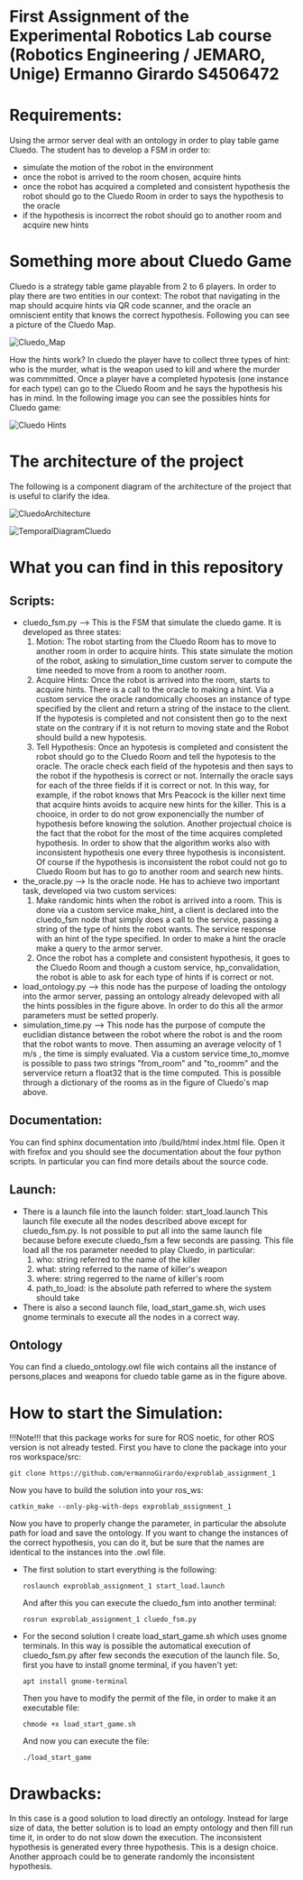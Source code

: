 # First Assignment of the Experimental Robotics Lab course (Robotics Engineering / JEMARO, Unige) Ermanno Girardo S4506472

# Requirements:
Using the armor server deal with an ontology in order to play table game Cluedo.
The student has to develop a FSM in order to:
  * simulate the motion of the robot in the environment
  * once the robot is arrived to the room chosen, acquire hints
  * once the robot has acquired a completed and consistent hypothesis the robot should go to the Cluedo Room in order to says the hypothesis to the oracle
  * if the hypothesis is incorrect the robot should go to another room and acquire new hints

# Something more about Cluedo Game
Cluedo is a strategy table game playable from 2 to 6 players.
In order to play there are two entities in our context: The robot that navigating in the map should acquire hints via QR code scanner, and the oracle an omniscient entity that knows the correct hypothesis.
Following you can see a picture of the Cluedo Map.


![Cluedo_Map](https://user-images.githubusercontent.com/48509825/140074337-635a67c4-e5ed-4340-9403-d902389efe2e.jpg)


How the hints work?
In cluedo the player have to collect three types of hint: who is the murder, what is the weapon used to kill and where the murder was commmitted.
Once a player have a completed hypotesis (one instance for each type) can go to the Cluedo Room and he says the hypothesis his has in mind.
In the following image you can see the possibles hints for Cluedo game:


![Cluedo Hints](https://user-images.githubusercontent.com/48509825/140075102-e088b78b-9d2d-4dbd-bd1d-6f3cf8ce750f.jpg)


# The architecture of the project
The following is a component diagram of the architecture of the project that is useful to clarify the idea.

![CluedoArchitecture](https://user-images.githubusercontent.com/48509825/140076637-6e1165c7-56ed-4710-b3fd-2af7de0a5079.jpg)


![TemporalDiagramCluedo](https://user-images.githubusercontent.com/48509825/141024880-c7cbf1dc-1c02-4ab7-ad46-556dda409fd9.jpg)

# What you can find in this repository
## Scripts:
  * cluedo_fsm.py --> This is the FSM that simulate the cluedo game. It is developed as three states:
    1) Motion:  The robot starting from the Cluedo Room has to move to another room in order to acquire hints.
			 This state simulate the motion of the robot, asking to simulation_time custom server to compute the time needed to move from a room to another room.
    2) Acquire Hints: Once the robot is arrived into the room, starts to acquire hints.
			 There is a call to the oracle to making a hint. Via a custom service the oracle randomically chooses an instance of type specified by the client
			 and return a string of the instace to the client. If the hypotesis is completed and not consistent then go to the next state 
			 on the contrary if it is not return to moving state and  the Robot should build a new hypotesis.
    3) Tell Hypothesis: Once an hypotesis is completed and consistent the robot should go to the Cluedo Room and tell the hypotesis to the oracle. 
       The oracle check each field of the hypotesis and then says to the robot if the hypothesis is correct or not.
       Internally the oracle says for each of the three fields if it is correct or not. In this way, for example, if the robot knows that Mrs Peacock is the killer next 
			 time that acquire hints avoids to acquire new hints for the killer. This is a chooice, in order to do not grow exponencially the number of hypothesis 
       before knowing the solution.
       Another projectual choice is the fact that the robot for the most of the time acquires completed hypothesis. In order to show that the algorithm works also with 
       inconsistent hypothesis one every three hypothesis is inconsistent. Of course if the hypothesis is inconsistent the robot could not go to Cluedo Room but has to 
       go to another room and search new hints.
  * the_oracle.py --> Is the oracle node. He has to achieve two important task, developed via two custom services:
    1) Make randomic hints when the robot is arrived into a room. This is done via a custom service make_hint, a client is declared into the cluedo_fsm node
       that simply does a call to the service, passing a string of the type of hints the robot wants. The service response with an hint of the type specified.
       In order to make a hint the oracle make a query to the armor server.
    2) Once the robot has a complete and consistent hypothesis, it goes to the Cluedo Room and though a custom service, hp_convalidation, the robot is able to ask for
       each type of hints if is correct or not.
  * load_ontology.py --> this node has the purpose of loading the ontology into the armor server, passing an ontology already delevoped with all the hints possibles
                         in the figure above.  In order to do this all the armor parameters  must be setted properly.
  * simulation_time.py --> This node has the purpose of compute the euclidian distance between the robot where the robot is and the room that the robot wants to move.
                          Then assuming an average velocity of 1 m/s , the time is simply evaluated. Via a custom service time_to_momve is possible to pass two strings
                          "from_room" and "to_roomm" and the servervice return a float32 that is the time computed. This is possible through a dictionary of the rooms 
                          as in the figure of Cluedo's map above.
## Documentation:
You can find sphinx documentation into /build/html index.html file.
Open it with firefox and you should see the documentation about the four python scripts.
In particular you can find more details about the source code.

## Launch:
* There is a launch file into the launch folder: start_load.launch
  This launch file execute all the nodes described above except for cluedo_fsm.py.
  Is not possible to put all into the same launch file because before execute cluedo_fsm a few seconds are passing.
  This file load all the ros parameter needed to play Cluedo, in particular:
    1) who: string referred to the name of the killer
    2) what: string referred to the name of killer's weapon
    3) where: string regerred to the name of killer's room
    4) path_to_load: is the absolute path referred to where the system should take 
* There is also a second launch file, load_start_game.sh, wich uses gnome terminals to execute all the nodes in a correct way.
## Ontology
You can find a cluedo_ontology.owl file wich contains all the instance of persons,places and weapons for cluedo table game as in the figure above.

# How to start the Simulation:
!!!Note!!! that this package works for sure for ROS noetic, for other ROS version is not already tested.
First you have to clone the package into your ros workspace/src:
```
git clone https://github.com/ermannoGirardo/exproblab_assignment_1
```
Now you have to build the solution into your ros_ws:
```
catkin_make --only-pkg-with-deps exproblab_assignment_1
```

Now you have to properly change the parameter, in particular the absolute path for load and save the ontology.
If you want to change the instances of the correct hypothesis, you can do it, but be sure that the names are identical to the instances into the .owl file.

* The first solution to start everything is the following:
  ```
  roslaunch exproblab_assignment_1 start_load.launch
  ```
  And after this you can execute the cluedo_fsm into another terminal:
  ```
  rosrun exproblab_assignment_1 cluedo_fsm.py
  ```
* For the second solution I create load_start_game.sh which uses gnome terminals.
  In this way is possible the automatical execution of cluedo_fsm.py after few seconds the execution of the launch file.
  So, first you have to install gnome terminal, if you haven't yet:
  ```
  apt install gnome-terminal
  ```
  Then you have to modify the permit of the file, in order to make it an executable file:
  ```
  chmode +x load_start_game.sh
  ```
  And now you can execute the file:
  ```
  ./load_start_game
  ```


# Drawbacks:
In this case is a good solution to load directly an ontology.
Instead for large size of data, the better solution is to load an empty ontology and then fill run time it, in order to do not slow down the execution.
The inconsistent hypothesis is generated every three hypothesis.
This is a design choice.
Another approach could be to generate randomly the inconsistent hypothesis.


